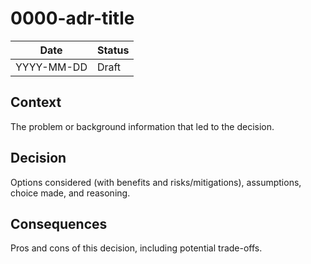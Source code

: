 <!--
PR Title:
ADR Proposal: A brief description
-->

# 0000-adr-title

| Date       | Status |
| ---------- | ------ |
| YYYY-MM-DD | Draft  |

<!--
Status options:
- Draft
- Proposed
- Approved
- Rejected
- Deprecated
- Superseded
-->

## Context

The problem or background information that led to the decision.

## Decision

Options considered (with benefits and risks/mitigations), assumptions, choice made, and reasoning.

## Consequences

Pros and cons of this decision, including potential trade-offs.
